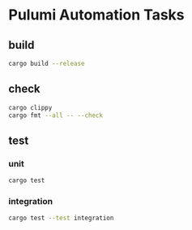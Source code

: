 # Pulumi Automation Tasks

## build

~~~sh
cargo build --release
~~~

## check

~~~sh
cargo clippy
cargo fmt --all -- --check
~~~

## test

### unit

~~~sh
cargo test
~~~

### integration

~~~sh
cargo test --test integration
~~~
